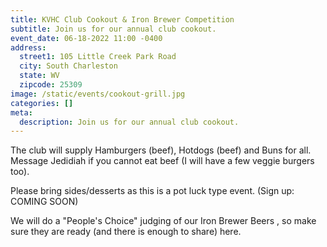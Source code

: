 ```yaml
---
title: KVHC Club Cookout & Iron Brewer Competition
subtitle: Join us for our annual club cookout.
event_date: 06-18-2022 11:00 -0400
address:
  street1: 105 Little Creek Park Road
  city: South Charleston
  state: WV
  zipcode: 25309
image: /static/events/cookout-grill.jpg
categories: []
meta:
  description: Join us for our annual club cookout.
---
```

The club will supply Hamburgers (beef), Hotdogs (beef) and Buns for all.\
Message Jedidiah if you cannot eat beef (I will have a few veggie burgers too).

Please bring sides/desserts as this is a pot luck type event. (Sign up: COMING SOON)

We will do a "People's Choice" judging of our Iron Brewer Beers , so make sure they are ready (and there is enough to share) here.